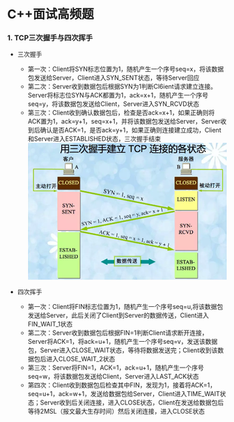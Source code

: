 # C++面试高频题

### 1. TCP三次握手与四次挥手
+ 三次握手
    * 第一次：Client将SYN标志位置为1，随机产生一个序号seq=x，将该数据包发送给Server，Client进入SYN_SENT状态，等待Server回应
    * 第二次：Server收到数据包后根据SYN为1判断Cl6ient请求建立连接。Server将标志位SYN与ACK都置为1，ack=x+1，随机产生一个序号seq=y，将该数据包发送给Client，Server进入SYN_RCVD状态
    * 第三次：Client收到确认数据包后，检查是否ack=x+1，如果正确则将ACK置为1，ack=y+1，seq=x+1，并将该数据包发送给Server，Server收到后确认是否ACK=1，是否ack=y+1，如果正确则连接建立成功，Client和Server进入ESTABLISHED状态，三次握手结束
![握手过程](../pics/woshou.jpg "woshou")

+ 四次挥手
    * 第一次：Client将FIN标志位置为1，随机产生一个序号seq=u,将该数据包发送给Server，此后关闭了Client到Server的数据传送，Client进入FIN_WAIT_1状态
    * 第二次：Server收到数据包后根据FIN=1判断Client请求断开连接，Server将ACK=1，将ack=u+1，随机产生一个序号seq=v，发送该数据包，Server进入CLOSE_WAIT状态，等待将数据发送完；Client收到该数据包后进入CLOSE_WAIT_2状态
    * 第三次：Server将FIN=1，ACK=1，ack=u+1，随机产生一个序号seq=w，将该数据包发送给Client，Server进入LAST_ACK状态
    * 第四次：Client收到数据包后检查其中FIN，发现为1，接着将ACK=1，seq=u+1，ack=w+1，发送给数据包给Server，Client进入TIME_WAIT状态；Server收到后关闭连接，进入CLOSE状态，Client在发送给数据包后等待2MSL（报文最大生存时间）然后关闭连接，进入CLOSE状态